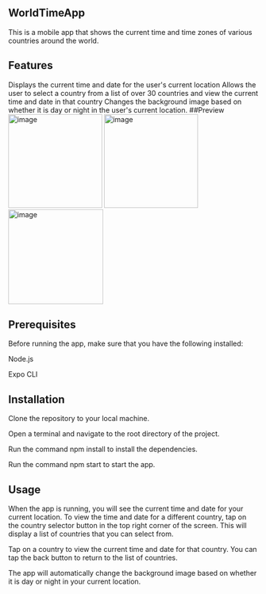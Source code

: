 
## WorldTimeApp

This is a mobile app that shows the current time and time zones of various countries around the world.

## Features 
Displays the current time and date for the user's current location Allows the user to select a country from a list of over 30 countries and view the current time and date in that country Changes the background image based on whether it is day or night in the user's current location.
##Preview
<img width="189" alt="image" src="https://user-images.githubusercontent.com/102332663/236467608-c20f0470-0451-4c34-ab33-094e83236b6e.png"> <img width="189" alt="image" src="https://user-images.githubusercontent.com/102332663/236467931-a433a7a5-5f89-4f17-889f-58cddf00c697.png"> <img width="191" alt="image" src="https://user-images.githubusercontent.com/102332663/236468154-fdf1d7ed-1b0d-45c3-94eb-ac6382bd76da.png">



## Prerequisites 
Before running the app, make sure that you have the following installed:

Node.js

Expo CLI

## Installation 
Clone the repository to your local machine.

Open a terminal and navigate to the root directory of the project. 

Run the command npm install to install the dependencies. 

Run the command npm start to start the app.

## Usage 
When the app is running, you will see the current time and date for your current location. To view the time and date for a different country, tap on the country selector button in the top right corner of the screen. This will display a list of countries that you can select from.

Tap on a country to view the current time and date for that country. You can tap the back button to return to the list of countries.

The app will automatically change the background image based on whether it is day or night in your current location.
